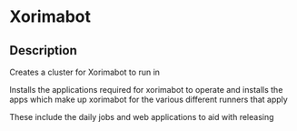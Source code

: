 # Xorimabot

## Description

Creates a cluster for Xorimabot to run in

Installs the applications required for xorimabot to operate and installs the apps which make up xorimabot for the various different runners that apply

These include the daily jobs and web applications to aid with releasing
